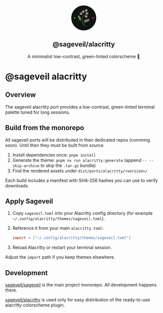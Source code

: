 <p align="center">
    <img src="../../../assets/sageveil-logo.png" width="80" />
    <h2 align="center">@sageveil/alacritty</h2>
</p>

<p align="center">A minimalist low-contrast, green-tinted colorscheme 🌱</p>

# @sageveil alacritty

## Overview

The sageveil alacritty port provides a low-contrast, green-tinted terminal palette tuned for long sessions.

## Build from the monorepo

All sageveil ports will be distributed in their dedicated repos (comming soon). Until then they must be built from source.

1. Install dependencies once: `pnpm install`
2. Generate the theme: `pnpm nx run alacritty:generate` (append `-- --skip-archive` to skip the `.tar.gz` bundle)
3. Find the rendered assets under `dist/ports/alacritty/<version>/`

Each build includes a manifest with SHA-256 hashes you can use to verify downloads.

## Apply Sageveil

1. Copy `sageveil.toml` into your Alacritty config directory (for example `~/.config/alacritty/themes/sageveil.toml`).
2. Reference it from your main `alacritty.toml`:

   ```toml
   import = ["~/.config/alacritty/themes/sageveil.toml"]
   ```

3. Reload Alacritty or restart your terminal session.

Adjust the `import` path if you keep themes elsewhere.

## Development

[sageveil/sageveil](https://github.com/sageveil/sageveil) is the main project monorepo. All development happens there.

[sageveil/alacritty](https://github.com/sageveil/alacritty) is used only for easy distribution of the ready-to-use alacritty colorscheme plugin.

